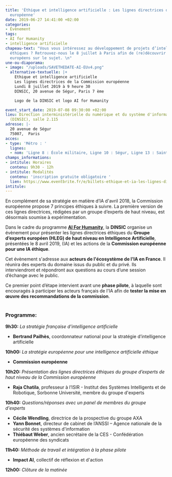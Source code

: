 ```yaml
---
title: 'Éthique et intelligence artificielle : Les lignes directrices de la Commission
  européenne'
date: 2019-06-27 14:41:00 +02:00
categories:
- Évènement
tags:
- AI for Humanity
- intelligence artificielle
chapeau-text: "Vous vous intéressez au développement de projets d’intelligence artificielle
  éthiques ? Retrouvez-nous le 8 juillet à Paris afin de (re)découvrir les travaux
  européens sur le sujet. \n"
une-ou-diaporama:
- image: "/uploads/SAVETHEDATE-AI-EUv4.png"
  alternative-textuelle: |+
    Ethique et intelligence artificielle
    Les lignes directrices de la Commission européenne
    Lundi 8 juillet 2019 à 9 heure 30
    DINSIC, 20 avenue de Ségur, Paris 7 ème

    Logo de la DINSIC et logo AI for Humanity

event_start_date: 2019-07-08 09:30:00 +02:00
lieu: Direction interministérielle du numérique et du système d'information de l'État
  (DINSIC), salle 2.115
adresse: |-
  20 avenue de Ségur
  75007,  Paris
acces:
- type: 'Métro : '
  lignes:
  - nom: 'Ligne 8 : École militaire, Ligne 10 : Ségur, Ligne 13 : Saint-François-Xavier'
champs_informations:
- intitule: Horaires
  contenu: 9h30 - 12h
- intitule: Modalités
  contenu: 'inscription gratuite obligatoire '
  lien: https://www.eventbrite.fr/e/billets-ethique-et-ia-les-lignes-directrices-de-la-commission-europeenne-62917916181
intitule: 
---
```


En complément de sa stratégie en matière d’IA d'avril 2018, la Commission européenne propose 7 principes éthiques à suivre. La première version de ces lignes directrices, rédigées par un groupe d’experts de haut niveau, est désormais soumise à expérimentation.

Dans le cadre du programme **[AI For Humanity](https://www.aiforhumanity.fr/)**, la **DINSIC** organise un évènement pour présenter les lignes directrices éthiques du **Groupe d’experts européen (HLEG) de haut niveau en Intelligence Artificielle**, présentées le 8 avril 2019, (IA) et les actions de la **Commission européenne pour une IA éthique**.

Cet évènement s'adresse aux **acteurs de l'écosystème de l'IA en France**. Il réunira des experts du domaine issus du public et du privé. Ils interviendront et répondront aux questions au cours d’une session d’échange avec le public.  

Ce premier point d’étape intervient avant une **phase pilote**, à laquelle sont encouragés à participer les acteurs français de l'IA afin de **tester la mise en œuvre des recommandations de la commission**.  
<br>
### Programme:

**9h30:** *La stratégie française d’intelligence artificielle*
 * **Bertrand Pailhès**, coordonnateur national pour la stratégie d’intelligence artificielle 


**10h00:** *La stratégie européenne pour une intelligence artificielle éthique*
 * **Commission européenne**


**10h20:** *Présentation des lignes directrices éthiques du groupe d’experts de haut niveau de la Commission européenne*
 * **Raja Chatila**, professeur à l’ISIR - Institut des Systèmes Intelligents et de Robotique, Sorbonne Université, membre du groupe d'experts


**10h40:** *Questions/réponses avec un panel de membres du groupe d'experts*
 * **Cécile Wendling**, directrice de la prospective du groupe AXA
 * **Yann Bonnet**, directeur de cabinet de l’ANSSI – Agence nationale de la sécurité des systèmes d'information
 * **Thiébaut Weber**, ancien secrétaire de la CES - Confédération européenne des syndicats


**11h40:** *Méthode de travail et intégration à la phase pilote* 
 * **Impact AI**, collectif de réflexion et d'action


**12h00:** *Clôture de la matinée* 



